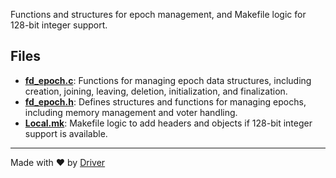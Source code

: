 <!--------------------------------------------------------------------------------->
<!-- IMPORTANT: This file is auto-generated by Driver (https://driver.ai). -------->
<!-- Manual edits may be overwritten on future commits. --------------------------->
<!--------------------------------------------------------------------------------->

Functions and structures for epoch management, and Makefile logic for 128-bit integer support.


## Files
- **[fd_epoch.c](fd_epoch.c.md)**: Functions for managing epoch data structures, including creation, joining, leaving, deletion, initialization, and finalization.
- **[fd_epoch.h](fd_epoch.h.md)**: Defines structures and functions for managing epochs, including memory management and voter handling.
- **[Local.mk](Local.mk.md)**: Makefile logic to add headers and objects if 128-bit integer support is available.

---
Made with ❤️ by [Driver](https://www.driver.ai/)